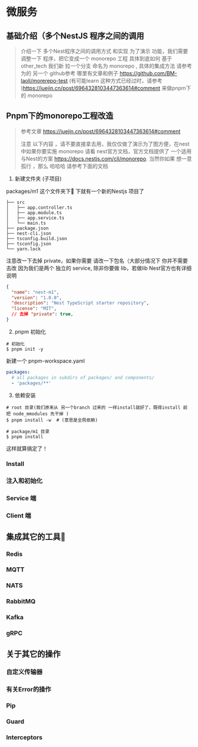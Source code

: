 # 微服务

## 基础介绍（多个NestJS 程序之间的调用

> 介绍一下 多个Nest程序之间的调用方式 和实现
> 为了演示 功能，我们需要调整一下 程序，把它变成一个 monorepo 工程
> 具体到底如何 基于other_tech 我们新 拉一个分支 命名为 monorepo , 具体的集成方法 请参考为的 另一个 github参考 哪里有文章和例子 <https://github.com/BM-laoli/morerepo-test> (有可能learn 这种方式已经过时，请参考 )<https://juejin.cn/post/6964328103447363614#comment> 来做pnpm下的 monorepo
>

## Pnpm下的monorepo工程改造
>
> 参考文章 <https://juejin.cn/post/6964328103447363614#comment>
>
> 注意 以下内容 ，请不要直接拿去用，我仅仅做了演示为了图方便，在nest中如果你要实施 monorepo  请看 nest官方文档，官方文档提供了 一个适用 与Nest的方案 <https://docs.nestjs.com/cli/monorepo>. 当然你如果 想一意孤行 ，那么 哈哈哈 请参考下面的文档

1. 新建文件夹 (子项目)

packages/m1 这个文件夹下📁 下就有一个新的Nestjs 项目了

```shell
├── src
│   ├── app.controller.ts
│   ├── app.module.ts
│   ├── app.service.ts
│   └── main.ts
├── package.json
├── nest-cli.json
├── tsconfig.build.json
├── tsconfig.json
└── yarn.lock

```

注意改一下去掉 private，如果你需要 请改一下包名（大部分情况下 你并不需要去改 因为我们是两个 独立的 service, 除非你要做 lib，若做lib Nest官方也有详细说明

```json
{
  "name": "nest-m1",
  "version": "1.0.0",
  "description": "Nest TypeScript starter repository",
  "license": "MIT",
  // 去掉 "private": true,
}
```

2. pnpm 初始化

```shell
# 初始化
$ pnpm init -y
```

新建一个 pnpm-workspace.yaml

```yaml
packages:
  # all packages in subdirs of packages/ and components/
  - 'packages/**'

```

3. 依赖安装

```shell
# root 目录(我们原来从 另一个branch 过来的 一样install就好了，既得install 前 把 node_mmodules 先干掉 )
$ pnpm install -w  # (意思是全局依赖)

# package/m1 目录
$ pnpm install 
```

这样就算搞定了！

### Install

### 注入和初始化

### Service 端

### Client 端

## 集成其它的工具🔧

### Redis

### MQTT

### NATS

### RabbitMQ

### Kafka

### gRPC

## 关于其它的操作

### 自定义传输器

### 有关Error的操作

### Pip

### Guard

### Interceptors

